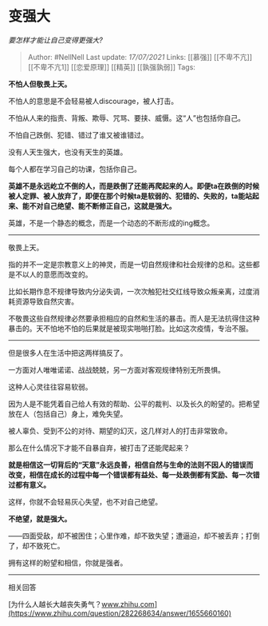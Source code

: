 # 变强大
*要怎样才能让自己变得更强大?*

> Author: #NellNell 
Last update: *17/07/2021* 
Links: [[慕强]] [[不卑不亢]] [[不卑不亢1]] [[恋爱原理]] [[精英]] [[孰强孰弱]]
Tags: 
  

**不怕人但敬畏上天。**

不怕人的意思是不会轻易被人discourage，被人打击。

不怕从人来的指责、背叛、欺辱、咒骂、要挟、威慑。这“人”也包括你自己。

不怕自己跌倒、犯错、错过了谁又被谁错过。

没有人天生强大，也没有天生的英雄。

每个人都在学习自己的功课，包括你自己。

**英雄不是永远屹立不倒的人，而是跌倒了还能再爬起来的人。即便ta在跌倒的时候被人定罪、被人放弃了，即便在那个时候ta是软弱的、犯错的、失败的，ta能站起来、能不对自己绝望、能不断修正自己，这就是强大。**

英雄，不是一个静态的概念，而是一个动态的不断形成的ing概念。

---

敬畏上天。

指的并不一定是宗教意义上的神灵，而是一切自然规律和社会规律的总和。这些都是不以人的意愿而改变的。

比如长期作息不规律导致内分泌失调，一次次触犯社交红线导致众叛亲离，过度消耗资源导致自然灾害。

不敬畏这些自然规律必然要承担相应的自然和生活的暴击。而人是无法抗得住这种暴击的。天不怕地不怕的后果就是被现实啪啪打脸。比如这次疫情，专治不服。

---

但是很多人在生活中把这两样搞反了。

一方面对人唯唯诺诺、战战兢兢，另一方面对客观规律特别无所畏惧。

这种人心灵往往容易软弱。

因为人是不能凭着自己给人有效的帮助、公平的裁判、以及长久的盼望的。把希望放在人（包括自己）身上，难免失望。

被人辜负、受到不公的对待、期望的幻灭，这几样对人的打击非常致命。

那么在什么情况下才能不自暴自弃，被打击了还能爬起来？

**就是相信这一切背后的“天意”永远良善，相信自然与生命的法则不因人的错误而改变，相信在成长的过程中每一个错误都有益处、每一处跌倒都有奖励、每一次错过都有意义。**

这样，你就不会轻易灰心失望，也不对自己绝望。

**不绝望，就是强大。**

——四面受敌，却不被困住；心里作难，却不致失望；遭逼迫，却不被丢弃；打倒了，却不致死亡。

拥有这样的盼望和相信，你就是强者。

---

相关回答

[为什么人越长大越丧失勇气？​www.zhihu.com](https://www.zhihu.com/question/282268634/answer/1655660160)